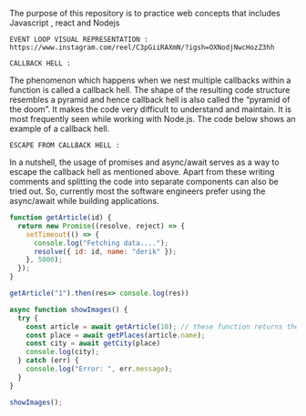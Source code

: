 The purpose of this repository is to practice web concepts that includes Javascript , react and Nodejs

    EVENT LOOP VISUAL REPRESENTATION : https://www.instagram.com/reel/C3pGiiRAXmN/?igsh=OXNodjNwcHozZ3hh

    CALLBACK HELL :
The phenomenon which happens when we nest multiple callbacks within a function is called a callback hell. The shape of the resulting code structure resembles a pyramid and hence callback hell is also called the “pyramid of the doom”. It makes the code very difficult to understand and maintain. It is most frequently seen while working with Node.js. The code below shows an example of a callback hell.

    ESCAPE FROM CALLBACK HELL :
In a nutshell, the usage of promises and async/await serves as a way to escape the callback hell as mentioned above. Apart from these writing comments and splitting the code into separate components can also be tried out. So, currently most the software engineers prefer using the async/await while building applications.
```javascript
function getArticle(id) {
  return new Promise((resolve, reject) => {
    setTimeout(() => {
      console.log("Fetching data....");
      resolve({ id: id, name: "derik" });
    }, 5000);
  });
}

getArticle("1").then(res=> console.log(res))

async function showImages() {
  try {
    const article = await getArticle(10); // these function returns the promises
    const place = await getPlaces(article.name); 
    const city = await getCity(place)
    console.log(city);
  } catch (err) {
    console.log("Error: ", err.message);
  }
}

showImages();
```


